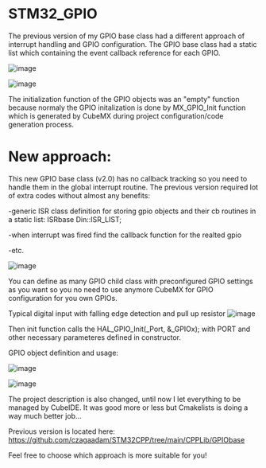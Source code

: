 # STM32_GPIO
The previous version of my GPIO base class had a different approach of interrupt handling and GPIO configuration.
The GPIO base class had a static list which containing the event callback reference for each GPIO.

![image](https://github.com/user-attachments/assets/1de6a56d-1cda-4771-93ff-fb419be9082e)

![image](https://github.com/user-attachments/assets/eb970915-6ccf-4938-8dcf-adeee92ac977)

The initialization function of the GPIO objects was an "empty" function because normaly the GPIO initalization is done by MX_GPIO_Init function which is generated by CubeMX during project configuration/code generation process.

# New approach:

This new GPIO base class (v2.0) has no callback tracking so you need to handle them in the global interrupt routine.
The previous version required lot of extra codes without almost any benefits: 

-generic ISR class definition for storing gpio objects and their cb routines in a static list: ISRbase<Din> Din::ISR_LIST;

-when interrupt was fired find the callback function for the realted gpio 

-etc.

![image](https://github.com/user-attachments/assets/ee47a4dd-e967-464c-8ae0-5a5c83491ee7)

You can define as many GPIO child class with preconfigured GPIO settings as you want so you no need to use anymore CubeMX for GPIO configuration for you own GPIOs.

Typical digital input with falling edge detection and pull up resistor
![image](https://github.com/user-attachments/assets/f78acf83-a7e6-42a9-a5ac-2900e0f1428b)


Then init function calls the HAL_GPIO_Init(_Port, &_GPIOx); with PORT and other necessary parameteres defined in constructor.

GPIO object definition and usage:

![image](https://github.com/user-attachments/assets/535032b2-27b4-4348-a60c-9873643d549e)

![image](https://github.com/user-attachments/assets/f4fb55df-636a-4e63-b5b4-052ea0c84e90)

The project description is also changed, until now I let everything to be managed by CubeIDE.
It was good more or less but Cmakelists is doing a way much better job... 

Previous version is located here:
https://github.com/czagaadam/STM32CPP/tree/main/CPPLib/GPIObase

Feel free to choose which approach is more suitable for you!
